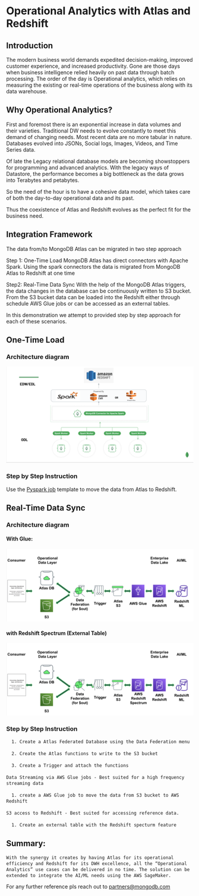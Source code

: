 # Operational Analytics with Atlas and Redshift


## Introduction

The modern business world demands expedited decision-making, improved customer experience, and increased productivity. Gone are those days when business intelligence relied heavily on past data through batch processing. 
The order of the day is Operational analytics, which relies on measuring the existing or real-time operations of the business along with its data warehouse.

## Why Operational Analytics?
First and foremost there is an exponential increase in data volumes and their varieties. Traditional DW needs to evolve constantly to meet this demand of changing needs.
Most recent data are no more tabular in nature. Databases evolved into JSONs, Social logs, Images, Videos, and Time Series data.

Of late the Legacy relational database models are becoming showstoppers for programming and advanced analytics. With the legacy ways of Datastore, the performance becomes a big bottleneck as the data grows into Terabytes and petabytes.

So the need of the hour is to have a cohesive data model, which takes care of both the day-to-day operational data and its past.

Thus the coexistence of Atlas and Redshift evolves as the perfect fit for the business need.

## Integration Framework

The data from/to MongoDB Atlas can be migrated in two step approach

Step 1: One-Time Load
MongoDB Atlas has direct connectors with  Apache Spark. Using the spark connectors the data is migrated from MongoDB Atlas to Redshift at one time

Step2: Real-Time Data Sync
With the help of the MongoDB Atlas triggers, the data changes in the database can be continuously written to S3 bucket.
From the S3 bucket data can be loaded into the Redshift either through schedule AWS Glue jobs or can be accessed as an external tables.

In this demonstration we attempt to provided step by step approach for each of these scenarios.




## One-Time Load

### Architecture diagram

![](https://github.com/Babusrinivasan76/atlastoredshift/blob/main/images/01.One-Time%20Data%20Load.png)

### Step by Step Instruction
Use the [Pyspark job](https://github.com/Babusrinivasan76/atlastoredshift/blob/main/Scripts/pyspark_atlastoredshift_customeractivity.py) template to move the data from Atlas to Redshift.


##  Real-Time Data Sync 

### Architecture diagram 

#### With Glue: 


![](https://github.com/Babusrinivasan76/atlastoredshift/blob/main/images/02.Data-Stream-with%20Glue.png)

#### with Redshift Spectrum (External Table)
![](https://github.com/Babusrinivasan76/atlastoredshift/blob/main/images/03.Data-Stream-with%20Redshift%20Spectrum.png)

### Step by Step Instruction
      1. Create a Atlas Federated Database using the Data Federation menu
      
      2. Create the Atlas functions to write to the S3 bucket
      
      3. Create a Trigger and attach the functions
      
    Data Streaming via AWS Glue jobs - Best suited for a high frequency streaming data
    
      1. create a AWS Glue job to move the data from S3 bucket to AWS Redshift
      
    S3 access to Redshift - Best suited for accessing reference data.
    
      1. Create an external table with the Redshift specturm feature 
     
## Summary: 
	With the synergy it creates by having Atlas for its operational efficiency and Redshift for its DWH excellence, all the “Operational Analytics” use cases can be delivered in no time. The solution can be extended to integrate the AI/ML needs using the AWS SageMaker.
  
 For any further reference pls reach out to partners@mongodb.com

